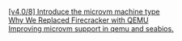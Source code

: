 
[[v4,0/8] Introduce the microvm machine type](https://patchwork.kernel.org/project/qemu-devel/cover/20190924124433.96810-1-slp@redhat.com/)  
[Why We Replaced Firecracker with QEMU](https://hocus.dev/blog/qemu-vs-firecracker/)  
[Improving microvm support in qemu and seabios.](https://www.kraxel.org/blog/2020/10/qemu-microvm-acpi/)  
